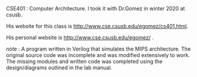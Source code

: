 CSE401 : Computer Architecture. I took it with Dr.Gomez in winter 2020 at csusb.

His website for this class is http://www.cse.csusb.edu/egomez/cs401.html.

His personal website is http://www.cse.csusb.edu/egomez/ .

note : A program written in Verilog that simulates the MIPS architecture. The original source code was incomplete and was modified extensively to work. The missing modules and written code was completed using the design/diagrams outlined in the lab manual.

